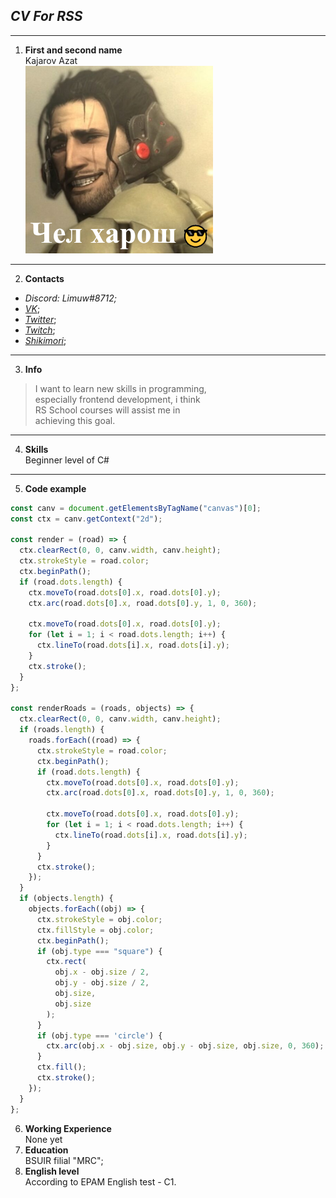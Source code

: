 ## *CV For RSS*
---
1. **First and second name**  
 Kajarov Azat  
 ![MarineGEO circle logo](./assets/JetSam.png "Gigachad Sam")
---
2. **Contacts**
- *Discord: Limuw#8712;*
- [*VK*](https://vk.com/li__meow); 
- [*Twitter*](https://twitter.com/itsLimuw);
- [*Twitch*](https://www.twitch.tv/itslimuw);
- [*Shikimori*](https://shikimori.one/Limuw);
---
3. **Info**  
>I want to learn new skills in programming,  
especially frontend  development, i think  
RS School courses will assist me in  
achieving this goal.  
---

4. **Skills**  
Beginner level of C#
---
5. **Code example**  

```js
const canv = document.getElementsByTagName("canvas")[0];
const ctx = canv.getContext("2d");

const render = (road) => {
  ctx.clearRect(0, 0, canv.width, canv.height);
  ctx.strokeStyle = road.color;
  ctx.beginPath();
  if (road.dots.length) {
    ctx.moveTo(road.dots[0].x, road.dots[0].y);
    ctx.arc(road.dots[0].x, road.dots[0].y, 1, 0, 360);

    ctx.moveTo(road.dots[0].x, road.dots[0].y);
    for (let i = 1; i < road.dots.length; i++) {
      ctx.lineTo(road.dots[i].x, road.dots[i].y);
    }
    ctx.stroke();
  }
};

const renderRoads = (roads, objects) => {
  ctx.clearRect(0, 0, canv.width, canv.height);
  if (roads.length) {
    roads.forEach((road) => {
      ctx.strokeStyle = road.color;
      ctx.beginPath();
      if (road.dots.length) {
        ctx.moveTo(road.dots[0].x, road.dots[0].y);
        ctx.arc(road.dots[0].x, road.dots[0].y, 1, 0, 360);

        ctx.moveTo(road.dots[0].x, road.dots[0].y);
        for (let i = 1; i < road.dots.length; i++) {
          ctx.lineTo(road.dots[i].x, road.dots[i].y);
        }
      }
      ctx.stroke();
    });
  }
  if (objects.length) {
    objects.forEach((obj) => {
      ctx.strokeStyle = obj.color;
      ctx.fillStyle = obj.color;
      ctx.beginPath();
      if (obj.type === "square") {
        ctx.rect(
          obj.x - obj.size / 2,
          obj.y - obj.size / 2,
          obj.size,
          obj.size
        );
      }
      if (obj.type === 'circle') {
        ctx.arc(obj.x - obj.size, obj.y - obj.size, obj.size, 0, 360);
      }
      ctx.fill();
      ctx.stroke();
    });
  }
};
```

6. **Working Experience**  
  None yet
7. **Education**  
BSUIR filial "MRC";
8. **English level**  
According to EPAM English test - C1.



